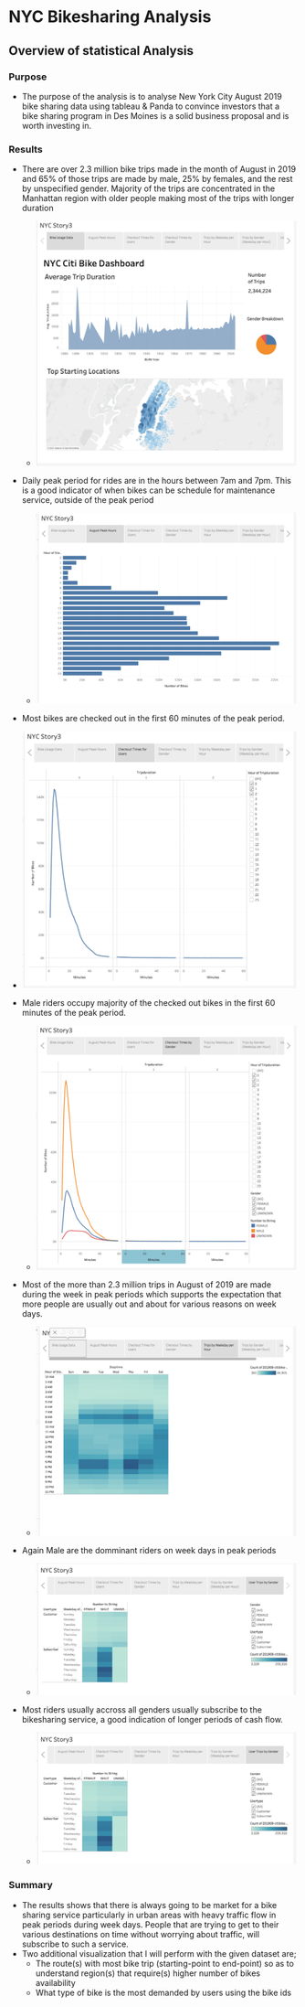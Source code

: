 # NYC Bikesharing Analysis

## Overview of statistical Analysis

### Purpose
- The purpose of the analysis is to analyse New York City August 2019 bike sharing data using tableau & Panda to convince investors that a bike sharing program in Des Moines is a solid business proposal and is worth investing in.

### Results
- There are over 2.3 million bike trips made in the month of August in 2019 and 65% of those trips are made by male, 25% by females, and the rest by unspecified gender. Majority of the trips are concentrated in the Manhattan region with older people making most of the trips with longer duration
  - ![Visualization_1](https://github.com/Omodayo/bikesharing/blob/main/Resources/NYC%20Citi%20Bike%20Dashboard.png)

- Daily peak period for rides are in the hours between 7am and 7pm. This is a good indicator of when bikes can be schedule for maintenance service, outside of the peak period
  - ![Visualization_2](https://github.com/Omodayo/bikesharing/blob/main/Resources/August%20Peak%20Hours.png)

- Most bikes are checked out in the first 60 minutes of the peak period.
 - ![Visualization_3](https://github.com/Omodayo/bikesharing/blob/main/Resources/Checkout%20Times%20for%20Users.png)

- Male riders occupy majority of the checked out bikes in the first 60 minutes of the peak period.
  - ![Visualization_4](https://github.com/Omodayo/bikesharing/blob/main/Resources/Checkout%20Times%20by%20Gender.png)

- Most of the more than 2.3 million trips in August of 2019 are made during the week in peak periods which supports the expectation that more people are usually out and about for various reasons on week days.
  - ![Visualization_5](https://github.com/Omodayo/bikesharing/blob/main/Resources/Trips%20by%20Weekday%20per%20Hour.png)

- Again Male are the domminant riders on week days in peak periods
  - ![Visualization_6](https://github.com/Omodayo/bikesharing/blob/main/Resources/User%20Trips%20by%20Gender.png)

- Most riders usually accross all genders usually subscribe to the bikesharing service, a good indication of longer periods of cash flow.
  - ![Visualization_7](https://github.com/Omodayo/bikesharing/blob/main/Resources/User%20Trips%20by%20Gender.png)

### Summary
- The results shows that there is always going to be market for a bike sharing service particularly in urban areas with heavy traffic flow in peak periods during week days. People that are trying to get to their various destinations on time without worrying about traffic, will subscribe to such a service.
- Two additional visualization that I will perform with the given dataset are;
  * The route(s) with most bike trip (starting-point to end-point) so as to understand region(s) that require(s) higher number of bikes availability
  * What type of bike is the most demanded by users using the bike ids
